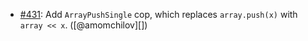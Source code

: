 * [#431](https://github.com/rubocop/rubocop-performance/issues/431): Add `ArrayPushSingle` cop, which replaces `array.push(x)` with `array << x`. ([@amomchilov][])
